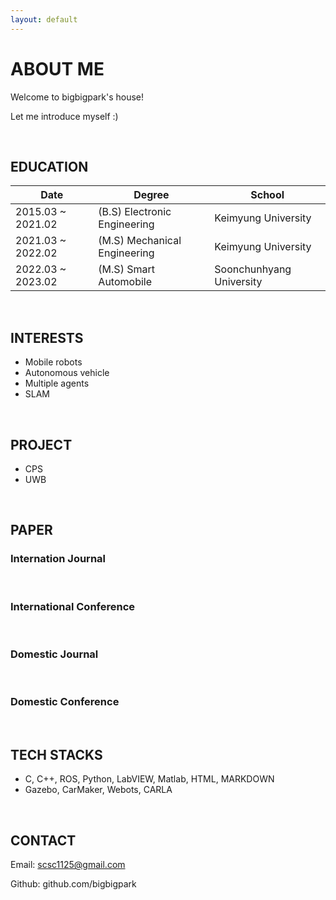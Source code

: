 ```yaml
---
layout: default
---
```

# ABOUT ME

Welcome to bigbigpark's house!

Let me introduce myself :)

<br/>

## EDUCATION

| Date              | Degree                       | School                   |
| ------------------| ---------------------------- | -------------------------|
| 2015.03 ~ 2021.02 | (B.S) Electronic Engineering | Keimyung University      |
| 2021.03 ~ 2022.02 | (M.S) Mechanical Engineering | Keimyung University      |
| 2022.03 ~ 2023.02 | (M.S) Smart Automobile       | Soonchunhyang University |

<br/>

## INTERESTS

* Mobile robots
* Autonomous vehicle
* Multiple agents
* SLAM

<br/>

## PROJECT

* CPS
* UWB

<br/>

## PAPER

### Internation Journal

<br/>

### International Conference

<br/>

### Domestic Journal

<br/>

### Domestic Conference

<br/>

## TECH STACKS

* C, C++, ROS, Python, LabVIEW, Matlab, HTML, MARKDOWN
* Gazebo, CarMaker, Webots, CARLA

<br/>

## CONTACT

Email: scsc1125@gmail.com

Github: github.com/bigbigpark

<br/>



